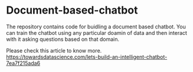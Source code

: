 # Document-based-chatbot

The repository contains code for buidling a document based chatbot. You can train the chatbot using any particular doamin of data and then interact with it asking questions based on that domain. 

Please check this article to know more.
https://towardsdatascience.com/lets-build-an-intelligent-chatbot-7ea7f215ada6
